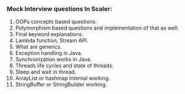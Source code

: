 ### Mock Interview questions In Scaler: 
1) OOPs concepts based questions.
2) Polymorphism based questions and implementation of that as well.
3) Final keyword explanations.
4) Lambda function, Stream API.
5) What are generics.
6) Exception handling in Java.
7) Synchronization works in Java.
8) Threads life cycles and state of threads.
9) Sleep and wait in thread.
10) ArrayList or hashmap internal working.
11) StringBuffer or StringBuilder working.
